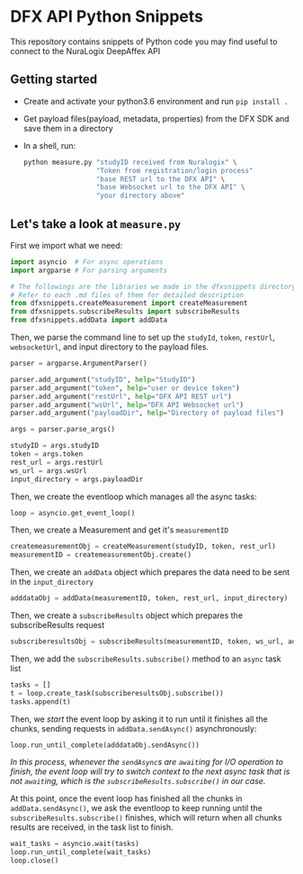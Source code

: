 # DFX API Python Snippets

This repository contains snippets of Python code you may find useful to connect to the
NuraLogix DeepAffex API

## Getting started

* Create and activate your python3.6 environment and run `pip install .`
* Get payload files(payload, metadata, properties) from the DFX SDK and save
  them in a directory
* In a shell, run:

    ```bash
    python measure.py "studyID received from Nuralogix" \
                      "Token from registration/login process"
                      "base REST url to the DFX API" \
                      "base Websocket url to the DFX API" \
                      "your directory above"
    ```

## Let's take a look at `measure.py`

First we import what we need:

```python
import asyncio  # For async operations
import argparse # For parsing arguments

# The followings are the libraries we made in the dfxsnippets directory
# Refer to each .md files of them for detailed description
from dfxsnippets.createMeasurement import createMeasurement
from dfxsnippets.subscribeResults import subscribeResults
from dfxsnippets.addData import addData
```

Then, we parse the command line to set up the `studyId`, `token`, `restUrl`,
`websocketUrl`, and input directory to the payload files.

```python
parser = argparse.ArgumentParser()

parser.add_argument("studyID", help="StudyID")
parser.add_argument("token", help="user or device token")
parser.add_argument("restUrl", help="DFX API REST url")
parser.add_argument("wsUrl", help="DFX API Websocket url")
parser.add_argument("payloadDir", help="Directory of payload files")

args = parser.parse_args()

studyID = args.studyID
token = args.token
rest_url = args.restUrl
ws_url = args.wsUrl
input_directory = args.payloadDir
```

Then, we create the eventloop which manages all the async tasks:

```python
loop = asyncio.get_event_loop()
```

Then, we create a Measurement and get it's `measurementID`

```python
createmeasurementObj = createMeasurement(studyID, token, rest_url)
measurementID = createmeasurementObj.create()
```

Then, we create an `addData` object which prepares the data need to be sent in
the `input_directory`

```python
adddataObj = addData(measurementID, token, rest_url, input_directory)
```

Then, we create a `subscribeResults` object which prepares the subscribeResults
request

```python
subscriberesultsObj = subscribeResults(measurementID, token, ws_url, adddataObj.num_chunks)
```

Then, we add the `subscribeResults.subscribe()` method to an `async` task list

```python
tasks = []
t = loop.create_task(subscriberesultsObj.subscribe())
tasks.append(t)
```

Then, we *start* the event loop by asking it to run until it finishes all the
chunks, sending requests in `addData.sendAsync()` asynchronously:

```python
loop.run_until_complete(adddataObj.sendAsync())
```

*In this process, whenever the `sendAsync`s are `await`ing for I/O operation to
finish, the event loop will try to switch context to the next async task that
is not `await`ing, which is the `subscribeResults.subscribe()` in our case.*

At this point, once the event loop has finished all the chunks in
`addData.sendAsync()`, we ask the eventloop to keep running until the
`subscribeResults.subscribe()` finishes, which will return when all chunks
results are received, in the task list to finish.

```python
wait_tasks = asyncio.wait(tasks)
loop.run_until_complete(wait_tasks)
loop.close()
```
